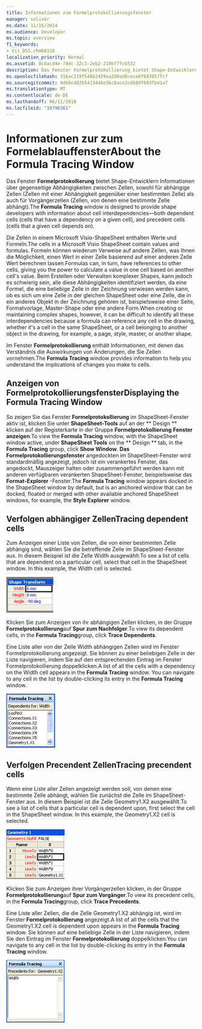```yaml
---
title: Informationen zum Formelprotokollierungsfenster
manager: soliver
ms.date: 11/16/2014
ms.audience: Developer
ms.topic: overview
f1_keywords:
- Vis_DSS.chm60118
localization_priority: Normal
ms.assetid: 0cdacd4e-74dc-32c3-2eb2-219bf7fcb532
description: Das Fenster Formelprotokollierung bietet Shape-Entwicklern Informationen über gegenseitige Abhängigkeiten zwischen Zellen, sowohl für abhängige Zellen (Zellen mit einer Abhängigkeit gegenüber einer bestimmten Zelle) als auch für Vorgängerzellen (Zellen, von denen eine bestimmte Zelle abhängt).
ms.openlocfilehash: 316ac219f548b2459ea2d0ad8cece0f693957fcf
ms.sourcegitcommit: 9d60cd82b5413446e5bc8ace2cd689f683fb41a7
ms.translationtype: MT
ms.contentlocale: de-DE
ms.lasthandoff: 06/11/2018
ms.locfileid: "19796361"
---
```

# <a name="about-the-formula-tracing-window"></a><span data-ttu-id="c0b1b-103">Informationen zur zum Formelablauffenster</span><span class="sxs-lookup"><span data-stu-id="c0b1b-103">About the Formula Tracing Window</span></span>

<span data-ttu-id="c0b1b-104">Das Fenster **Formelprotokollierung** bietet Shape-Entwicklern Informationen über gegenseitige Abhängigkeiten zwischen Zellen, sowohl für abhängige Zellen (Zellen mit einer Abhängigkeit gegenüber einer bestimmten Zelle) als auch für Vorgängerzellen (Zellen, von denen eine bestimmte Zelle abhängt).</span><span class="sxs-lookup"><span data-stu-id="c0b1b-104">The **Formula Tracing** window is designed to provide shape developers with information about cell interdependencies—both dependent cells (cells that have a dependency on a given cell), and precedent cells (cells that a given cell depends on).</span></span> 
  
<span data-ttu-id="c0b1b-105">Die Zellen in einem Microsoft Visio-ShapeSheet enthalten Werte und Formeln.</span><span class="sxs-lookup"><span data-stu-id="c0b1b-105">The cells in a Microsoft Visio ShapeSheet contain values and formulas.</span></span> <span data-ttu-id="c0b1b-106">Formeln können wiederum Verweise auf andere Zellen, was Ihnen die Möglichkeit, einen Wert in einer Zelle basierend auf einer anderen Zelle Wert berechnen lassen.</span><span class="sxs-lookup"><span data-stu-id="c0b1b-106">Formulas can, in turn, have references to other cells, giving you the power to calculate a value in one cell based on another cell's value.</span></span> <span data-ttu-id="c0b1b-107">Beim Erstellen oder Verwalten komplexer Shapes, kann jedoch es schwierig sein, alle diese Abhängigkeiten identifiziert werden, da eine Formel, die eine beliebige Zelle in der Zeichnung verwiesen werden kann, ob es sich um eine Zelle in der gleichen ShapeSheet oder eine Zelle, die in ein anderes Objekt in der Zeichnung gehören ist, beispielsweise einer Seite, Formatvorlage, Master-Shape oder eine andere Form.</span><span class="sxs-lookup"><span data-stu-id="c0b1b-107">When creating or maintaining complex shapes, however, it can be difficult to identify all these interdependencies because a formula can reference any cell in the drawing, whether it's a cell in the same ShapeSheet, or a cell belonging to another object in the drawing, for example, a page, style, master, or another shape.</span></span> 
  
<span data-ttu-id="c0b1b-108">Im Fenster **Formelprotokollierung** enthält Informationen, mit denen das Verständnis die Auswirkungen von Änderungen, die Sie Zellen vornehmen.</span><span class="sxs-lookup"><span data-stu-id="c0b1b-108">The **Formula Tracing** window provides information to help you understand the implications of changes you make to cells.</span></span> 
  
## <a name="displaying-the-formula-tracing-window"></a><span data-ttu-id="c0b1b-109">Anzeigen von Formelprotokollierungsfenster</span><span class="sxs-lookup"><span data-stu-id="c0b1b-109">Displaying the Formula Tracing Window</span></span>

<span data-ttu-id="c0b1b-110">So zeigen Sie das Fenster **Formelprotokollierung** im ShapeSheet-Fenster aktiv ist, klicken Sie unter **ShapeSheet-Tools** auf an der ** Design ** klicken auf der Registerkarte in der Gruppe **Formelprotokollierung** **Fenster anzeigen**.</span><span class="sxs-lookup"><span data-stu-id="c0b1b-110">To view the **Formula Tracing** window, with the ShapeSheet window active, under **ShapeSheet Tools** on the ** Design ** tab, in the **Formula Tracing** group, click **Show Window**.</span></span> <span data-ttu-id="c0b1b-111">**Das Formelprotokollierungsfenster** angedockten im ShapeSheet-Fenster wird standardmäßig angezeigt, jedoch ist ein verankertes Fenster, das angedockt, Mauszeiger halten oder zusammengeführt werden kann mit anderen verfügbaren verankerten ShapeSheet-Fenster, beispielsweise das **Format-Explorer** -Fenster.</span><span class="sxs-lookup"><span data-stu-id="c0b1b-111">The **Formula Tracing** window appears docked in the ShapeSheet window by default, but is an anchored window that can be docked, floated or merged with other available anchored ShapeSheet windows, for example, the **Style Explorer** window.</span></span> 
  
## <a name="tracing-dependent-cells"></a><span data-ttu-id="c0b1b-112">Verfolgen abhängiger Zellen</span><span class="sxs-lookup"><span data-stu-id="c0b1b-112">Tracing dependent cells</span></span>

<span data-ttu-id="c0b1b-p103">Zum Anzeigen einer Liste von Zellen, die von einer bestimmten Zelle abhängig sind, wählen Sie die betreffende Zelle im ShapeSheet-Fenster aus. In diesem Beispiel ist die Zelle Width ausgewählt.</span><span class="sxs-lookup"><span data-stu-id="c0b1b-p103">To see a list of cells that are dependent on a particular cell, select that cell in the ShapeSheet window. In this example, the Width cell is selected.</span></span> 
  
![](media/ShapeSheetDependents_UI_01_ZA01039814.gif)
  
<span data-ttu-id="c0b1b-115">Klicken Sie zum Anzeigen von ihr abhängigen Zellen klicken, in der Gruppe **Formelprotokollierung**auf **Spur zum Nachfolger**.</span><span class="sxs-lookup"><span data-stu-id="c0b1b-115">To view its dependent cells, in the **Formula Tracing**group, click **Trace Dependents**.</span></span>
  
<span data-ttu-id="c0b1b-p104">Eine Liste aller von der Zelle Width abhängigen Zellen wird im Fenster Formelprotokollierung angezeigt. Sie können zu einer beliebigen Zelle in der Liste navigieren, indem Sie auf den entsprechenden Eintrag im Fenster Formelprotokollierung doppelklicken.</span><span class="sxs-lookup"><span data-stu-id="c0b1b-p104">A list of all the cells with a dependency on the Width cell appears in the **Formula Tracing** window. You can navigate to any cell in the list by double-clicking its entry in the **Formula Tracing** window.</span></span> 
  
![](media/ShapeSheetDependents_UI_02_ZA01039815.gif)
  
## <a name="tracing-precendent-cells"></a><span data-ttu-id="c0b1b-118">Verfolgen Precendent Zellen</span><span class="sxs-lookup"><span data-stu-id="c0b1b-118">Tracing precendent cells</span></span>

<span data-ttu-id="c0b1b-p105">Wenn eine Liste aller Zellen angezeigt werden soll, von denen eine bestimmte Zelle abhängt, wählen Sie zunächst die Zelle im ShapeSheet-Fenster aus. In diesem Beispiel ist die Zelle Geometry1.X2 ausgewählt.</span><span class="sxs-lookup"><span data-stu-id="c0b1b-p105">To see a list of cells that a particular cell is dependent upon, first select the cell in the ShapeSheet window. In this example, the Geometry1.X2 cell is selected.</span></span> 
  
![](media/ShapeSheetPrecedents_UI_01_ZA01039817.gif)
  
<span data-ttu-id="c0b1b-121">Klicken Sie zum Anzeigen ihrer Vorgängerzellen klicken, in der Gruppe **Formelprotokollierung**auf **Spur zum Vorgänger**.</span><span class="sxs-lookup"><span data-stu-id="c0b1b-121">To view its precedent cells, in the **Formula Tracing**group, click **Trace Precedents**.</span></span>
  
<span data-ttu-id="c0b1b-122">Eine Liste aller Zellen, die die Zelle Geometry1.X2 abhängig ist, wird im Fenster **Formelprotokollierung** angezeigt.</span><span class="sxs-lookup"><span data-stu-id="c0b1b-122">A list of all the cells that the Geometry1.X2 cell is dependent upon appears in the **Formula Tracing** window.</span></span> <span data-ttu-id="c0b1b-123">Sie können auf eine beliebige Zelle in der Liste navigieren, indem Sie den Eintrag im Fenster **Formelprotokollierung** doppelklicken.</span><span class="sxs-lookup"><span data-stu-id="c0b1b-123">You can navigate to any cell in the list by double-clicking its entry in the **Formula Tracing** window.</span></span> 
  
![](media/ShapeSheetPrecedents_UI_02_ZA01039818.gif)
  


